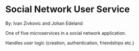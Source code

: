 # Social Network User Service

By: Ivan Zivkovic and Johan Edeland

One of five microservices in a social network application.

Handles user logic (creation, authentication, friendships etc.)
